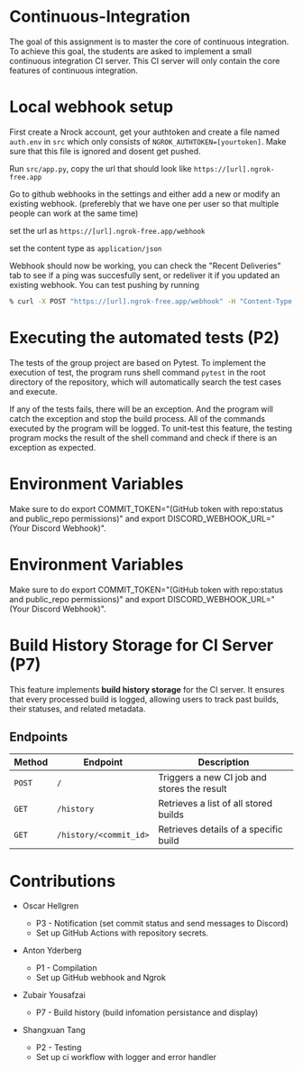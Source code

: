 # Continuous-Integration

The goal of this assignment is to master the core of continuous integration. To achieve this goal, the students are asked to implement a small continuous integration CI server. This CI server will only contain the core features of continuous integration.

# Local webhook setup

First create a Nrock account, get your authtoken and create a file named `auth.env` in `src` which only consists of `NGROK_AUTHTOKEN=[yourtoken]`. Make sure that this file is ignored and dosent get pushed.

Run `src/app.py`, copy the url that should look like `https://[url].ngrok-free.app`

Go to github webhooks in the settings and either add a new or modify an existing webhook. (preferebly that we have one per user so that multiple people can work at the same time)

set the url as `https://[url].ngrok-free.app/webhook`

set the content type as `application/json`

Webhook should now be working, you can check the "Recent Deliveries" tab to see if a ping was succesfully sent, or redeliver it if you updated an existing webhook. You can test pushing by running
```bash
% curl -X POST "https://[url].ngrok-free.app/webhook" -H "Content-Type: application/json" -H "X-GitHub-Event: push" -d "{\"ref\": \"refs/heads/assessment\", \"after\": \"commit_id_example\"}"
```

# Executing the automated tests (P2)

The tests of the group project are based on Pytest. To implement the execution of test, the program runs shell command `pytest` in the root directory of the repository, which will automatically search the test cases and execute. 

If any of the tests fails, there will be an exception. And the program will catch the exception and stop the build process. All of the commands executed by the program will be logged. To unit-test this feature, the testing program mocks the result of the shell command and check if there is an exception as expected.

# Environment Variables
Make sure to do export COMMIT_TOKEN="(GitHub token with repo:status and public_repo permissions)" and export DISCORD_WEBHOOK_URL="(Your Discord Webhook)".

# Environment Variables
Make sure to do export COMMIT_TOKEN="(GitHub token with repo:status and public_repo permissions)" and export DISCORD_WEBHOOK_URL="(Your Discord Webhook)".

# Build History Storage for CI Server (P7)

This feature implements **build history storage** for the CI server. It ensures that every processed build is logged, allowing users to track past builds, their statuses, and related metadata.

## Endpoints

| Method | Endpoint               | Description                                 |
| ------ | ---------------------- | ------------------------------------------- |
| `POST` | `/`                    | Triggers a new CI job and stores the result |
| `GET`  | `/history`             | Retrieves a list of all stored builds       |
| `GET`  | `/history/<commit_id>` | Retrieves details of a specific build       |

# Contributions
* Oscar Hellgren
  * P3 - Notification (set commit status and send messages to Discord)
  * Set up GitHub Actions with repository secrets.

* Anton Yderberg
  * P1 - Compilation
  * Set up GitHub webhook and Ngrok
    
* Zubair Yousafzai
  * P7 - Build history (build infomation persistance and display)
    
* Shangxuan Tang
  * P2 - Testing
  * Set up ci workflow with logger and error handler
